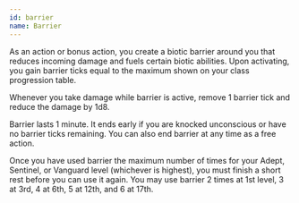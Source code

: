 ```yaml
---
id: barrier
name: Barrier
---
```

As an action or bonus action, you create a biotic barrier around you that reduces incoming damage and fuels certain 
biotic abilities. Upon activating, you gain barrier ticks equal to the maximum shown on your class progression table.

Whenever you take damage while barrier is active, remove 1 barrier tick and reduce the damage by 1d8.

Barrier lasts 1 minute. It ends early if you are knocked unconscious or have no barrier ticks remaining. 
You can also end barrier at any time as a free action.

Once you have used barrier the maximum number of times for your Adept, Sentinel, or Vanguard level (whichever is highest),
you must finish a short rest before you can use it again. You may use barrier 2 times at 1st level, 3 at 3rd, 4 at 6th,
5 at 12th, and 6 at 17th.